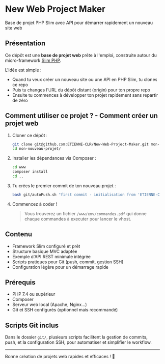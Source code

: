 # New Web Project Maker
Base de projet PHP Slim avec API pour démarrer rapidement un nouveau site web

## Présentation
Ce dépôt est une **base de projet web** prête à l'emploi, construite autour du micro-framework [Slim PHP](https://www.slimframework.com/). 

L'idée est simple :  
- Quand tu veux créer un nouveau site ou une API en PHP Slim, tu clones ce repo  
- Puis tu changes l'URL du dépôt distant (origin) pour ton propre repo  
- Ensuite tu commences à développer ton projet rapidement sans repartir de zéro  

## Comment utiliser ce projet ? - Comment créer un projet web
1. Cloner ce dépôt :
    ```bash
    git clone git@github.com:ETIENNE-CLR/New-Web-Project-Maker.git mon-nouveau-projet/
    cd mon-nouveau-projet/
    ```

2. Installer les dépendances via Composer :
    ```bash
    cd www
    composer install
    cd ..
    ```

3. Tu crées le premier commit de ton nouveau projet :
    ```bash
    bash git/autoPush.sh "first commit - initialisation from 'ETIENNE-CLR/New-Web-Project-Maker.git'"
    ```

3. Commencez à coder !
    > Vous trouverez un fichier `/www/env/commandes.pdf` qui donne chaque commandes à executer pour lancer le vhost.

## Contenu
- Framework Slim configuré et prêt  
- Structure basique MVC adaptée  
- Exemple d'API REST minimale intégrée  
- Scripts pratiques pour Git (push, commit, gestion SSH)  
- Configuration légère pour un démarrage rapide 

## Prérequis
* PHP 7.4 ou supérieur
* Composer
* Serveur web local (Apache, Nginx...)
* Git et SSH configurés (optionnel mais recommandé)

## Scripts Git inclus
Dans le dossier `git/`, plusieurs scripts facilitent la gestion de commits, push, et la configuration SSH, pour automatiser et simplifier le workflow.

--- 

Bonne création de projets web rapides et efficaces ! 🚀
